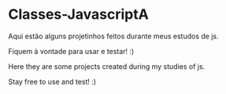 # Classes-JavascriptA

Aqui estão alguns projetinhos feitos durante meus estudos de js.

Fiquem à vontade para usar e testar! :)

Here they are some projects created during my studies of js.

Stay free to use and test! :)

